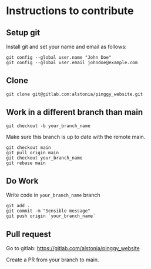 # Instructions to contribute

## Setup git

Install git and set your name and email  as follows:

```
git config --global user.name "John Doe"
git config --global user.email johndoe@example.com
```

## Clone


```
git clone git@gitlab.com:alstonia/pinggy_website.git
```

## Work in a different branch than main

```
git checkout -b your_branch_name
```

Make sure this branch is up to date with the remote  main.

```
git checkout main
git pull origin main
git checkout your_branch_name
git rebase main
```

## Do Work

Write code in `your_branch_name` branch

```
git add .
git commit -m "Sensible message"
git push origin `your_branch_name`
```

## Pull request

Go to gitlab: https://gitlab.com/alstonia/pinggy_website

Create a PR from your branch to main.